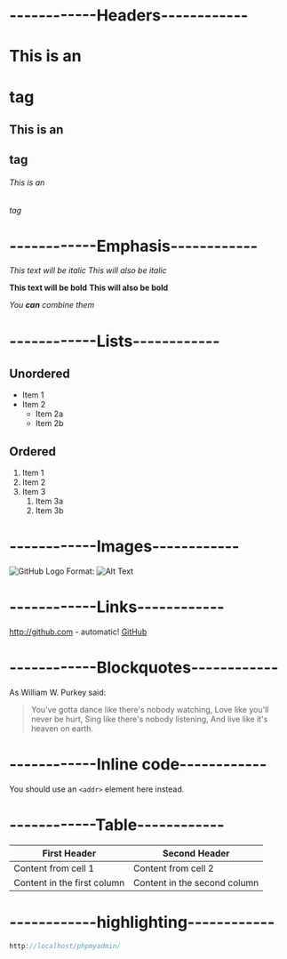 # ------------Headers------------
# This is an <h1> tag
## This is an <h2> tag
###### This is an <h6> tag
  

# ------------Emphasis------------
*This text will be italic*
_This will also be italic_

**This text will be bold**
__This will also be bold__

_You **can** combine them_
  

# ------------Lists------------
## Unordered
* Item 1
* Item 2
  * Item 2a
  * Item 2b
## Ordered
1. Item 1
1. Item 2
1. Item 3
   1. Item 3a
   1. Item 3b



# ------------Images------------
![GitHub Logo](/images/logo.png)
Format: ![Alt Text](url)
  
 
# ------------Links------------
http://github.com - automatic!
[GitHub](http://github.com)
  
  
 
 # ------------Blockquotes------------
As William W. Purkey said:

>You've gotta dance like there's nobody watching,
>Love like you'll never be hurt,
>Sing like there's nobody listening,
>And live like it's heaven on earth.

 # ------------Inline code------------
You should use an
`<addr>` element here instead.
  
  
 # ------------Table------------  
 
First Header | Second Header
------------ | -------------
Content from cell 1 | Content from cell 2
Content in the first column | Content in the second column
  
  
 # ------------highlighting------------    

```javascript
http://localhost/phpmyadmin/
```

